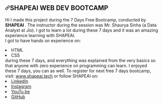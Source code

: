 <article class="markdown-body entry-content container-lg" itemprop="text"><h1><a id="user-content-shapeai-web-dev-bootcamp" class="anchor" aria-hidden="true" href="#shapeai-web-dev-bootcamp"><svg class="octicon octicon-link" viewBox="0 0 16 16" version="1.1" width="16" height="16" aria-hidden="true"><path fill-rule="evenodd" d="M7.775 3.275a.75.75 0 001.06 1.06l1.25-1.25a2 2 0 112.83 2.83l-2.5 2.5a2 2 0 01-2.83 0 .75.75 0 00-1.06 1.06 3.5 3.5 0 004.95 0l2.5-2.5a3.5 3.5 0 00-4.95-4.95l-1.25 1.25zm-4.69 9.64a2 2 0 010-2.83l2.5-2.5a2 2 0 012.83 0 .75.75 0 001.06-1.06 3.5 3.5 0 00-4.95 0l-2.5 2.5a3.5 3.5 0 004.95 4.95l1.25-1.25a.75.75 0 00-1.06-1.06l-1.25 1.25a2 2 0 01-2.83 0z"></path></svg></a>SHAPEAI WEB DEV BOOTCAMP</h1>
<p>Hi I made this project during the 7 Days Free Bootcamp, conducted by <b> SHAPEAI
</b>.
The instructor during the session was Mr. Shaurya Sinha (a Data Analyst at Jio). I got to
learn a lot during these 7 days and it was an amazing experience learning with SHAPEAI.
<br>I got to have hands on experience on:</p>
<li>HTML
</li><li>CSS
<br>during these 7 days, and everything was explained from the very basics so that
anyone with zero experience on programming can learn.
I enjoyed these 7 days, you can as well. To register for next free 7 days bootcamp, visit:
<a href="http://www.shapeai.tech" rel="nofollow">www.shapeai.tech</a>
or follow SHAPEAI on:
</li><li><a href="https://in.linkedin.com/company/shapeai" rel="nofollow">LinkedIn</a>
</li><li><a href="https://www.instagram.com/shape.ai/?hl=en" rel="nofollow">Instagram</a>
</li><li><a href="https://www.youtube.com/channel/UCTUvDLTW9meuDXWcbmISPdA" rel="nofollow">YouTu
be</a>
</li><li><a href="https://github.com/shapeai">GitHub</a>
</li></article>
